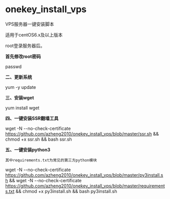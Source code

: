 # onekey_install_vps

VPS服务器一键安装脚本

适用于centOS6.x及以上版本

root登录服务器后。

**首先修改root密码**

passwd

**二、更新系统**

yum -y update

**三、安装wget**

yum install wget

**四、一键安装SSR翻墙工具**

wget -N --no-check-certificate https://github.com/azheng2010/onekey_install_vps/blob/master/ssr.sh && chmod +x ssr.sh && bash ssr.sh

**五、一键安装python3**

`其中requirements.txt为常见的第三方python模块`

wget -N --no-check-certificate https://github.com/azheng2010/onekey_install_vps/blob/master/py3install.sh && wget -N --no-check-certificate https://github.com/azheng2010/onekey_install_vps/blob/master/requirements.txt && chmod +x py3install.sh && bash py3install.sh
